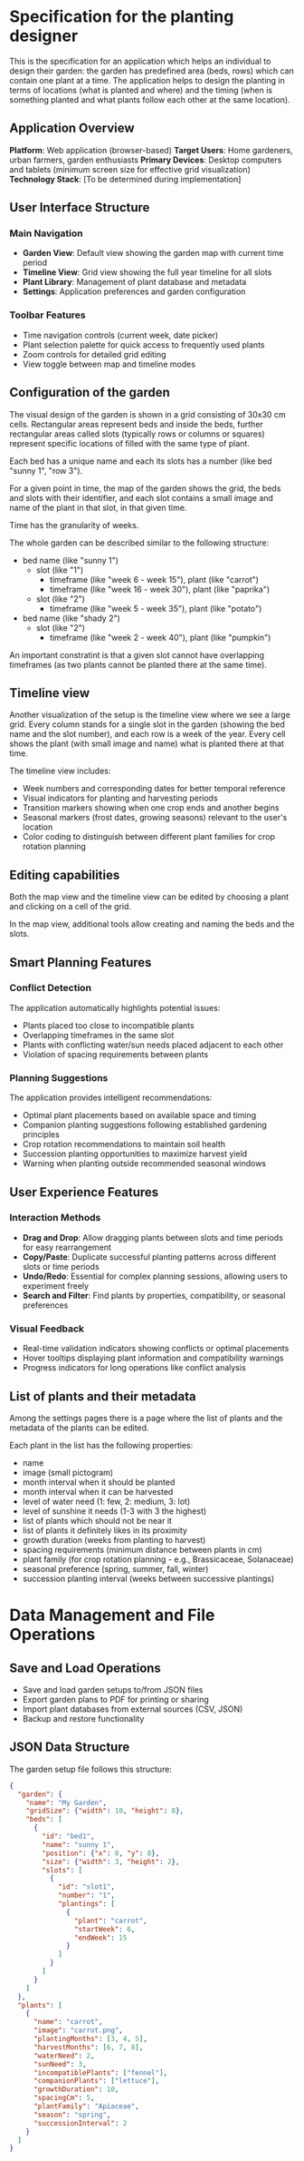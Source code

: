 # Specification for the planting designer

This is the specification for an application which helps an individual to design their garden: the garden has predefined area (beds, rows) which can contain one plant at a time. The application helps to design the planting in terms of locations (what is planted and where) and the timing (when is something planted and what plants follow each other at the same location).

## Application Overview

**Platform**: Web application (browser-based)
**Target Users**: Home gardeners, urban farmers, garden enthusiasts
**Primary Devices**: Desktop computers and tablets (minimum screen size for effective grid visualization)
**Technology Stack**: [To be determined during implementation]

## User Interface Structure

### Main Navigation
- **Garden View**: Default view showing the garden map with current time period
- **Timeline View**: Grid view showing the full year timeline for all slots
- **Plant Library**: Management of plant database and metadata
- **Settings**: Application preferences and garden configuration

### Toolbar Features
- Time navigation controls (current week, date picker)
- Plant selection palette for quick access to frequently used plants
- Zoom controls for detailed grid editing
- View toggle between map and timeline modes

## Configuration of the garden

The visual design of the garden is shown in a grid consisting of 30x30 cm cells. Rectangular areas represent beds and inside the beds, further rectangular areas called slots (typically rows or columns or squares) represent specific locations of filled with the same type of plant.

Each bed has a unique name and each its slots has a number (like bed "sunny 1", "row 3").

For a given point in time, the map of the garden shows the grid, the beds and slots with their identifier, and each slot contains a small image and name of the plant in that slot, in that given time.

Time has the granularity of weeks.

The whole garden can be described similar to the following structure:

- bed name (like "sunny 1")
    - slot (like "1")
        - timeframe (like "week 6 - week 15"), plant (like "carrot")
        - timeframe (like "week 16 - week 30"), plant (like "paprika")
    - slot (like "2")
        - timeframe (like "week 5 - week 35"), plant (like "potato")
- bed name (like "shady 2")
    - slot (like "2")
        - timeframe (like "week 2 - week 40"), plant (like "pumpkin")

An important constratint is that a given slot cannot have overlapping timeframes (as two plants cannot be planted there at the same time).

## Timeline view

Another visualization of the setup is the timeline view where we see a large grid. Every column stands for a single slot in the garden (showing the bed name and the slot number), and each row is a week of the year. Every cell shows the plant (with small image and name) what is planted there at that time.

The timeline view includes:
- Week numbers and corresponding dates for better temporal reference
- Visual indicators for planting and harvesting periods
- Transition markers showing when one crop ends and another begins
- Seasonal markers (frost dates, growing seasons) relevant to the user's location
- Color coding to distinguish between different plant families for crop rotation planning

## Editing capabilities

Both the map view and the timeline view can be edited by choosing a plant and clicking on a cell of the grid.

In the map view, additional tools allow creating and naming the beds and the slots.

## Smart Planning Features

### Conflict Detection
The application automatically highlights potential issues:
- Plants placed too close to incompatible plants
- Overlapping timeframes in the same slot
- Plants with conflicting water/sun needs placed adjacent to each other
- Violation of spacing requirements between plants

### Planning Suggestions
The application provides intelligent recommendations:
- Optimal plant placements based on available space and timing
- Companion planting suggestions following established gardening principles
- Crop rotation recommendations to maintain soil health
- Succession planting opportunities to maximize harvest yield
- Warning when planting outside recommended seasonal windows

## User Experience Features

### Interaction Methods
- **Drag and Drop**: Allow dragging plants between slots and time periods for easy rearrangement
- **Copy/Paste**: Duplicate successful planting patterns across different slots or time periods
- **Undo/Redo**: Essential for complex planning sessions, allowing users to experiment freely
- **Search and Filter**: Find plants by properties, compatibility, or seasonal preferences

### Visual Feedback
- Real-time validation indicators showing conflicts or optimal placements
- Hover tooltips displaying plant information and compatibility warnings
- Progress indicators for long operations like conflict analysis

## List of plants and their metadata

Among the settings pages there is a page where the list of plants and the metadata of the plants can be edited.

Each plant in the list has the following properties:

- name
- image (small pictogram)
- month interval when it should be planted
- month interval when it can be harvested
- level of water need (1: few, 2: medium, 3: lot)
- level of sunshine it needs (1-3 with 3 the highest)
- list of plants which should not be near it
- list of plants it definitely likes in its proximity
- growth duration (weeks from planting to harvest)
- spacing requirements (minimum distance between plants in cm)
- plant family (for crop rotation planning - e.g., Brassicaceae, Solanaceae)
- seasonal preference (spring, summer, fall, winter)
- succession planting interval (weeks between successive plantings)

# Data Management and File Operations

## Save and Load Operations
- Save and load garden setups to/from JSON files
- Export garden plans to PDF for printing or sharing
- Import plant databases from external sources (CSV, JSON)
- Backup and restore functionality

## JSON Data Structure

The garden setup file follows this structure:
```json
{
  "garden": {
    "name": "My Garden",
    "gridSize": {"width": 10, "height": 8},
    "beds": [
      {
        "id": "bed1",
        "name": "sunny 1",
        "position": {"x": 0, "y": 0},
        "size": {"width": 3, "height": 2},
        "slots": [
          {
            "id": "slot1",
            "number": "1",
            "plantings": [
              {
                "plant": "carrot",
                "startWeek": 6,
                "endWeek": 15
              }
            ]
          }
        ]
      }
    ]
  },
  "plants": [
    {
      "name": "carrot",
      "image": "carrot.png",
      "plantingMonths": [3, 4, 5],
      "harvestMonths": [6, 7, 8],
      "waterNeed": 2,
      "sunNeed": 3,
      "incompatiblePlants": ["fennel"],
      "companionPlants": ["lettuce"],
      "growthDuration": 10,
      "spacingCm": 5,
      "plantFamily": "Apiaceae",
      "season": "spring",
      "successionInterval": 2
    }
  ]
}
```
